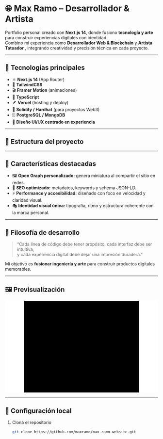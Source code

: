 # 🌐 Max Ramo – Desarrollador & Artista

Portfolio personal creado con **Next.js 14**, donde fusiono **tecnología y arte** para construir experiencias digitales con identidad.  
Combino mi experiencia como **Desarrollador Web & Blockchain** y **Artista Tatuador** , integrando creatividad y precisión técnica en cada proyecto.

---

## 🚀 Tecnologías principales

- ⚛️ **Next.js 14** (App Router)
- 💅 **TailwindCSS**
- 🎬 **Framer Motion** (animaciones)
- 🧠 **TypeScript**
- 🪶 **Vercel** (hosting y deploy)
- 🧱 **Solidity / Hardhat** (para proyectos Web3)
- 🗄️ **PostgreSQL / MongoDB**
- 🎨 **Diseño UI/UX centrado en experiencia**

---

## 📁 Estructura del proyecto



---

## 🧩 Características destacadas

- 🖼️ **Open Graph personalizado:** genera miniatura al compartir el sitio en redes.  
- 🧠 **SEO optimizado:** metadatos, keywords y schema JSON-LD.  
- ⚡ **Performance y accesibilidad:** diseñado con foco en velocidad y claridad visual.  
- 🎭 **Identidad visual única:** tipografía, ritmo y estructura coherente con la marca personal.

---

## 🧠 Filosofía de desarrollo

> “Cada línea de código debe tener propósito, cada interfaz debe ser intuitiva,  
> y cada experiencia digital debe dejar una impresión duradera.”

Mi objetivo es **fusionar ingeniería y arte** para construir productos digitales memorables.

---

## 🖼️ Previsualización

![Preview](./public/logo.svg)

---

## 🔧 Configuración local

1. Cloná el repositorio  
   ```bash
   git clone https://github.com/maxramo/max-ramo-website.git
